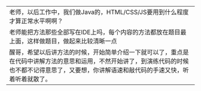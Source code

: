 |                                                              |
| ------------------------------------------------------------ |
| 老师，以后工作中，我们做Java的，HTML/CSS/JS要用到什么程度才算正常水平啊啊？ |
| 老师能把方法那些全部写在IDE上吗，每个内容的方法都放在题目最上面，这样做题目，做起来比较清晰一点 |
| 醒哥，希望以后讲方法的时候，开始简单介绍一下就可以了，重点是在代码中讲解方法的意思和运用，不然开始讲了，到演练代码的时候也不都不记得意思了，又要想，你讲解语速和敲代码的手速又快，听着听着就散了。 |

